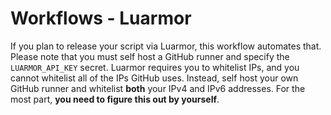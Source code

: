 # Workflows - Luarmor

If you plan to release your script via Luarmor, this workflow automates that. Please note that you must self host a GitHub runner and specify the `LUARMOR_API_KEY` secret. Luarmor requires you to whitelist IPs, and you cannot whitelist all of the IPs GitHub uses. Instead, self host your own GitHub runner and whitelist **both** your IPv4 and IPv6 addresses. For the most part, **you need to figure this out by yourself**.